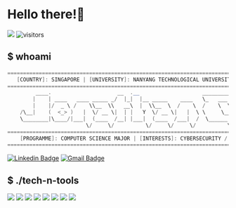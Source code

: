 # Hello there!👋
![](https://komarev.com/ghpvc/?username=joncwr99&color=green)
![visitors](https://visitor-badge.laobi.icu/badge?page_id=joncwr99.joncwr99)
## $ whoami
```powershell
===================================================================================================
   [COUNTRY]: SINGAPORE | [UNIVERSITY]: NANYANG TECHNOLOGICAL UNIVERSITY | [YEAR]: GRADUATE
===================================================================================================
         ____.                     __  .__                    _________ .__                  
        |    | ____   ____ _____ _/  |_|  |__ _____    ____   \_   ___ \|  |__  __ _______   
        |    |/  _ \ /    \\__  \\   __\  |  \\__  \  /    \  /    \  \/|  |  \|  |  \__  \  
    /\__|    (  <_> )   |  \/ __ \|  | |   Y  \/ __ \|   |  \ \     \___|   Y  \  |  // __ \_
    \________|\____/|___|  (____  /__| |___|  (____  /___|  /  \______  /___|  /____/(____  /
                         \/     \/          \/     \/     \/          \/     \/           \/        
===================================================================================================
    [PROGRAMME]: COMPUTER SCIENCE MAJOR | [INTERESTS]: CYBERSECURITY / ARTIFICIAL INTELLIGENCE
===================================================================================================
```
[![Linkedin Badge](https://img.shields.io/badge/-jonathan-blue?style=flat&logo=Linkedin&logoColor=white&link=https://www.linkedin.com/in/chua-wen-rong-jonathan-6b127020b/)](https://www.linkedin.com/in/chua-wen-rong-jonathan-6b127020b/)
[![Gmail Badge](https://img.shields.io/badge/-joncwr99@gmail.com-c14438?style=flat&logo=Gmail&logoColor=white&link=mailto:joncwr99@gmail.com)](mailto:joncwr99@gmail.com)
## $ ./tech-n-tools
![](https://img.shields.io/badge/OS-Linux-informational?style=flat&logo=linux&logoColor=white&color=6aa6f8)
![](https://img.shields.io/badge/OS-Kali-informational?style=flat&logo=kali-linux&logoColor=white&color=6aa6f8)
![](https://img.shields.io/badge/Editor-VS_Code-informational?style=flat&logo=visual-studio-code&logoColor=white&color=6aa6f8)
![](https://img.shields.io/badge/Code-Python-informational?style=flat&logo=python&logoColor=white&color=6aa6f8)
![](https://img.shields.io/badge/Code-JavaScript-informational?style=flat&logo=javascript&logoColor=white&color=6aa6f8)
![](https://img.shields.io/badge/Code-React-informational?style=flat&logo=react&logoColor=white&color=6aa6f8)
![](https://img.shields.io/badge/Shell-Bash-informational?style=flat&logo=gnu-bash&logoColor=white&color=6aa6f8)
![](https://img.shields.io/badge/Tools-Docker-informational?style=flat&logo=docker&logoColor=white&color=6aa6f8)
